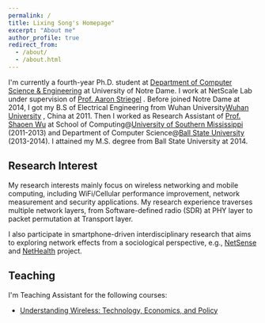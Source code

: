 ```yaml
---
permalink: /
title: Lixing Song's Homepage"
excerpt: "About me"
author_profile: true
redirect_from: 
  - /about/
  - /about.html
---
```


I'm currently a fourth-year Ph.D. student at [Department of Computer Science & Engineering](http://cse.nd.edu/)  at University of Notre Dame. I work at NetScale Lab under supervision of [Prof. Aaron Striegel](http://sites.nd.edu/aaron-striegel/) . Before joined Notre Dame at 2014, I got my B.S of Electrical Engineering from Wuhan University[Wuhan University](http://en.whu.edu.cn/) , China at 2011. Then I worked as Research Assistant of [Prof. Shaoen Wu](http://www.cs.bsu.edu/homepages/swu/)  at School of Computing@[University of Southern Mississippi](http://www.usm.edu/)  (2011-2013) and Department of Computer Science@[Ball State University](http://cms.bsu.edu/)  (2013-2014). I attained my M.S. degree from Ball State University at 2014.


Research Interest
------
My research interests mainly focus on wireless networking and mobile computing, including WiFi/Cellular performance improvement, network measurement and security applications. My research experience traverses multiple network layers, from Software-defined radio (SDR) at PHY layer to packet permutation at Transport layer.

I also participate in smartphone-driven interdisciplinary research that aims to exploring network effects from a sociological perspective, e.g., [NetSense](http://netsense.nd.edu/about.html) and [NetHealth](http://http://nethealth.nd.edu/)  project. 

Teaching
-----------
I'm Teaching Assistant for the following courses:

* [Understanding Wireless: Technology, Economics, and Policy](https://www.edx.org/course/understanding-wireless-technology-notredamex-eg240x) 

